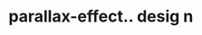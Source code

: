 # parallax-effect.. desig n                                                                                                                

